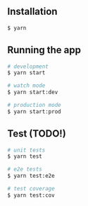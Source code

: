 ## Installation

```bash
$ yarn
```

## Running the app

```bash
# development
$ yarn start

# watch mode
$ yarn start:dev

# production mode
$ yarn start:prod
```

## Test (TODO!)

```bash
# unit tests
$ yarn test

# e2e tests
$ yarn test:e2e

# test coverage
$ yarn test:cov
```